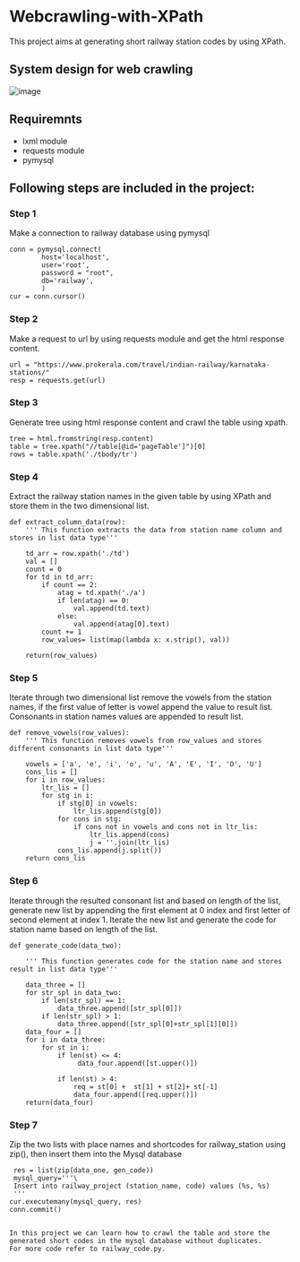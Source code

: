 # Webcrawling-with-XPath

This project aims at generating short railway station codes by using XPath.

## System design for web crawling

![image](https://user-images.githubusercontent.com/115713117/223017250-466d60be-bca6-4690-9dcb-9d364ffbee00.png)


## Requiremnts
- lxml module
- requests module
- pymysql

## Following steps are included in the project:

### Step 1
Make a connection to railway database using pymysql
```
conn = pymysql.connect(
        host='localhost',
        user='root',
        password = "root",
        db='railway',
        )
cur = conn.cursor()
```

### Step 2
Make a request to url by using requests module and get the html response content.
```
url = "https://www.prokerala.com/travel/indian-railway/karnataka-stations/"
resp = requests.get(url)
```

### Step 3
Generate tree using html response content and crawl the table using xpath.
```
tree = html.fromstring(resp.content)
table = tree.xpath("//table[@id='pageTable']")[0]
rows = table.xpath('./tbody/tr')
```

### Step 4
Extract the railway station names in the given table by using XPath and store them in the two dimensional list.
```
def extract_column_data(row):
    ''' This function extracts the data from station name column and stores in list data type'''

    td_arr = row.xpath('./td')
    val = []
    count = 0
    for td in td_arr:
        if count == 2:
            atag = td.xpath('./a')
            if len(atag) == 0:
                val.append(td.text)
            else:
                val.append(atag[0].text)
        count += 1
        row_values= list(map(lambda x: x.strip(), val))

    return(row_values)
```

### Step 5
Iterate through two dimensional list remove the vowels from the station names, if the first value of letter is vowel
append the value to result list. Consonants in station names values are appended to result list.
```
def remove_vowels(row_values):
    ''' This function removes vowels from row_values and stores different consonants in list data type'''

    vowels = ['a', 'e', 'i', 'o', 'u', 'A', 'E', 'I', 'O', 'U']
    cons_lis = []
    for i in row_values:
        ltr_lis = []
        for stg in i:
            if stg[0] in vowels:
                ltr_lis.append(stg[0])
            for cons in stg:
                if cons not in vowels and cons not in ltr_lis:
                    ltr_lis.append(cons)
                    j = ''.join(ltr_lis)
            cons_lis.append(j.split())
    return cons_lis
```

### Step 6
Iterate through the resulted consonant list and based on length of the list, generate new list by appending the first element at 0 index and first letter of second element at index 1. Iterate the new list and  generate the code for station name based on length of the list.
```
def generate_code(data_two):

    ''' This function generates code for the station name and stores result in list data type'''

    data_three = []
    for str_spl in data_two:
        if len(str_spl) == 1:
            data_three.append([str_spl[0]])
        if len(str_spl) > 1:
            data_three.append([str_spl[0]+str_spl[1][0]])
    data_four = []
    for i in data_three:
        for st in i:
            if len(st) <= 4:
                 data_four.append([st.upper()])

            if len(st) > 4:
                req = st[0] +  st[1] + st[2]+ st[-1]
                data_four.append([req.upper()])
    return(data_four)
```

### Step 7
Zip the two lists with place names and shortcodes for railway_station using zip(), then insert them into the Mysql database
```
 res = list(zip(data_one, gen_code))
 mysql_query='''\
 Insert into railway_project (station_name, code) values (%s, %s)
 '''
cur.executemany(mysql_query, res)
conn.commit()
```
```

In this project we can learn how to crawl the table and store the generated short codes in the mysql database without duplicates.
For more code refer to railway_code.py.
